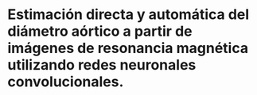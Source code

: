 # Estimación directa y automática del diámetro aórtico a partir de imágenes de resonancia magnética utilizando redes neuronales convolucionales.
